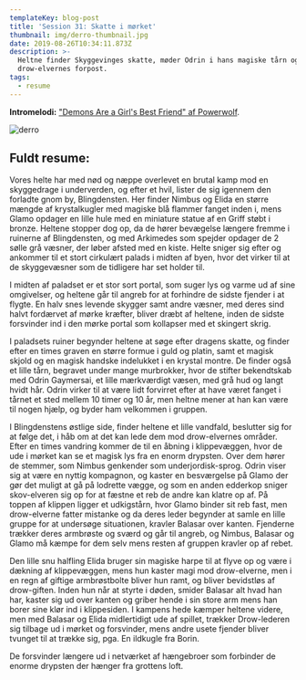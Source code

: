 ```yaml
---
templateKey: blog-post
title: 'Session 31: Skatte i mørket'
thumbnail: img/derro-thumbnail.jpg
date: 2019-08-26T10:34:11.873Z
description: >-
  Heltne finder Skyggevinges skatte, møder Odrin i hans magiske tårn og angriber
  drow-elvernes forpost.
tags:
  - resume
---
```

**Intromelodi:** ["Demons Are a Girl's Best Friend" af Powerwolf](https://open.spotify.com/track/1KCDsPKFISNM2YZFFAoI7s).

![derro](/img/derro.png)

## Fuldt resume:

Vores helte har med nød og næppe overlevet en brutal kamp mod en skyggedrage i underverden, og efter et hvil, lister de sig igennem den forladte gnom by, Blingdensten. Her finder Nimbus og Elida en større mængde af krystalkugler med magiske blå flammer fanget inden i, mens Glamo opdager en lille hule med en miniature statue af en Griff støbt i bronze. Heltene stopper dog op, da de hører bevægelse længere fremme i ruinerne af Blingdensten, og med Arkimedes som spejder opdager de 2 sølle grå væsner, der løber afsted med en kiste. Helte sniger sig efter og ankommer til et stort cirkulært palads i midten af byen, hvor det virker til at de skyggevæsner som de tidligere har set holder til.

I midten af paladset er et stor sort portal, som suger lys og varme ud af sine omgivelser, og heltene går til angreb for at forhindre de sidste fjender i at flygte. En halv snes levende skygger samt andre væsner, med deres sind halvt fordærvet af mørke kræfter, bliver dræbt af heltene, inden de sidste forsvinder ind i den mørke portal som kollapser med et skingert skrig.

I paladsets ruiner begynder heltene at søge efter dragens skatte, og finder efter en times graven en større formue i guld og platin, samt et magisk skjold og en magisk handske indelukket i en krystal montre. De finder også et lille tårn, begravet under mange murbrokker, hvor de stifter bekendtskab med Odrin Gaymersai, et lille mærkværdigt væsen, med grå hud og langt hvidt hår. Odrin virker til at være lidt forvirret efter at have været fanget i tårnet et sted mellem 10 timer og 10 år, men heltne mener at han kan være til nogen hjælp, og byder ham velkommen i gruppen.

I Blingdenstens østlige side, finder heltene et lille vandfald, beslutter sig for at følge det, i håb om at det kan lede dem mod drow-elvernes områder. Efter en times vandring kommer de til en åbning i klippevæggen, hvor de ude i mørket kan se et magisk lys fra en enorm drypsten. Over dem hører de stemmer, som Nimbus genkender som underjordisk-sprog. Odrin viser sig at være en nyttig kompagnon, og kaster en besværgelse på Glamo der gør det muligt at gå på lodrette vægge, og som en anden edderkop sniger skov-elveren sig op for at fæstne et reb de andre kan klatre op af. På toppen af klippen ligger et udkigstårn, hvor Glamo binder sit reb fast, men drow-elverne fatter mistanke og da deres leder begynder at samle en lille gruppe for at undersøge situationen, kravler Balasar over kanten. Fjenderne trækker deres armbrøste og sværd og går til angreb, og Nimbus, Balasar og Glamo må kæmpe for dem selv mens resten af gruppen kravler op af rebet.

Den lille snu halfling Elida bruger sin magiske harpe til at flyve op og være i dækning af klippevæggen, mens hun kaster magi mod drow-elverne, men i en regn af giftige armbrøstbolte bliver hun ramt, og bliver bevidstløs af drow-giften. Inden hun når at styrte i døden, smider Balasar alt hvad han har, kaster sig ud over kanten og griber hende i sin store arm mens han borer sine klør ind i klippesiden. I kampens hede kæmper heltene videre, men med Balasar og Elida midlertidigt ude af spillet, trækker Drow-lederen sig tilbage ud i mørket og forsvinder, mens andre usete fjender bliver tvunget til at trække sig, pga. En ildkugle fra Borin.

De forsvinder længere ud i netværket af hængebroer som forbinder de enorme drypsten der hænger fra grottens loft.
